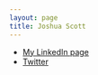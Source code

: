 ```yaml
---
layout: page
title: Joshua Scott
---
```


* [My LinkedIn page](https://www.linkedin.com/in/joshuascott)
* [Twitter](https://twitter.com/joshuascott94)
